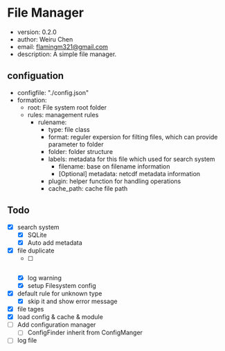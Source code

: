 # File Manager
 - version: 0.2.0
 - author: Weiru Chen
 - email: flamingm321@gmail.com
 - description:
    A simple file manager.

## configuation
 - configfile: "./config.json"
 - formation:
    - root: File system root folder
    - rules: management rules
        - rulename: 
            - type: file class
            - format: reguler expersion for filting files, which can provide parameter to folder
            - folder: folder structure
            - labels: metadata for this file which used for search system
                - filename: base on filename information
                - [Optional] metadata: netcdf metadata information
            - plugin: helper function for handling operations
            - cache_path: cache file path

## Todo
- [x] search system
    - [x] SQLite
    - [x] Auto add metadata
- [x] file duplicate
    - [ ] ~~~raise error~~~
    - [x] log warning
    - [x] setup Filesystem config
- [x] default rule for unknown type
    - [x] skip it and show error message
- [x] file tages
- [x] load config & cache & module
- [ ] Add configuration manager
    - [ ] ConfigFinder inherit from ConfigManger
- [ ] log file